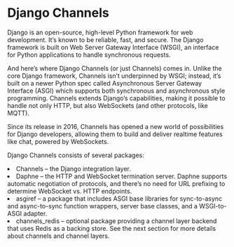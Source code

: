 <h1>Django Channels</h1>

<p>Django is an open-source, high-level Python framework for web development. It’s known to be reliable, fast, and secure. The Django framework is built on Web Server Gateway Interface (WSGI), an interface for Python applications to handle synchronous requests. 

And here’s where Django Channels (or just Channels) comes in. Unlike the core Django framework, Channels isn’t underpinned by WSGI; instead, it’s built on a newer Python spec called Asynchronous Server Gateway Interface (ASGI) which supports both synchronous and asynchronous style programming. Channels extends Django’s capabilities, making it possible to handle not only HTTP, but also WebSockets (and other protocols, like MQTT). 

Since its release in 2016, Channels has opened a new world of possibilities for Django developers, allowing them to build and deliver realtime features like chat, powered by WebSockets.

Django Channels consists of several packages:

  <li>Channels – the Django integration layer.</li>

  <li>Daphne – the HTTP and WebSocket termination server. Daphne supports automatic negotiation of protocols, and there’s no need for URL prefixing to determine WebSocket vs. HTTP endpoints. </li>

  <li>asgiref – a package that includes ASGI base libraries for sync-to-async and async-to-sync function wrappers, server base classes, and a WSGI-to-ASGI adapter. </li>

  <li>channels_redis – optional package providing a channel layer backend that uses Redis as a backing store. See the next section for more details about channels and channel layers.</li></p>
